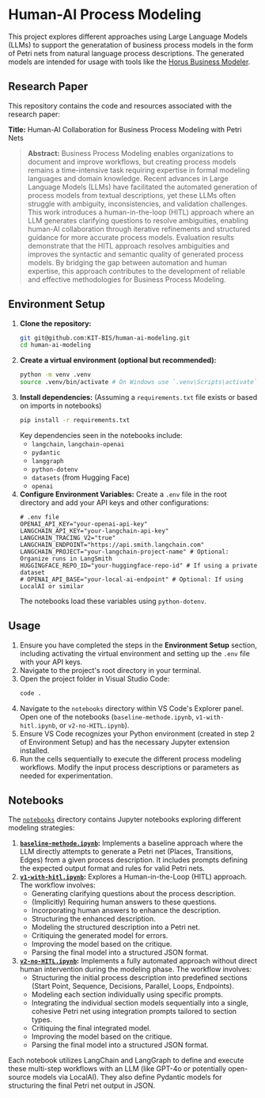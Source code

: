# Human-AI Process Modeling

This project explores different approaches using Large Language Models (LLMs) to support the generatation of business process models in the form of Petri nets from natural language process descriptions. The generated models are intended for usage with tools like the [Horus Business Modeler](https://www.horus.biz/de/produkte/business-modeler/).

## Research Paper

This repository contains the code and resources associated with the research paper:

**Title:** Human-AI Collaboration for Business Process Modeling with Petri Nets

> **Abstract:** Business Process Modeling enables organizations to document and improve workflows, but creating process models remains a time-intensive task requiring expertise in formal modeling languages and domain knowledge. Recent advances in Large Language Models (LLMs) have facilitated the automated generation of process models from textual descriptions, yet these LLMs often struggle with ambiguity, inconsistencies, and validation challenges. This work introduces a human-in-the-loop (HITL) approach where an LLM generates clarifying questions to resolve ambiguities, enabling human-AI collaboration through iterative refinements and structured guidance for more accurate process models. Evaluation results demonstrate that the HITL approach resolves ambiguities and improves the syntactic and semantic quality of generated process models. By bridging the gap between automation and human expertise, this approach contributes to the development of reliable and effective methodologies for Business Process Modeling.

## Environment Setup

1.  **Clone the repository:**
    ```bash
    git git@github.com:KIT-BIS/human-ai-modeling.git
    cd human-ai-modeling
    ```
2.  **Create a virtual environment (optional but recommended):**
    ```bash
    python -m venv .venv
    source .venv/bin/activate # On Windows use `.venv\Scripts\activate`
    ```
3.  **Install dependencies:** (Assuming a `requirements.txt` file exists or based on imports in notebooks)
    ```bash
    pip install -r requirements.txt
    ```
    Key dependencies seen in the notebooks include:
    *   `langchain`, `langchain-openai`
    *   `pydantic`
    *   `langgraph`
    *   `python-dotenv`
    *   `datasets` (from Hugging Face)
    *   `openai`
4.  **Configure Environment Variables:**
    Create a `.env` file in the root directory and add your API keys and other configurations:
    ```dotenv
    # .env file
    OPENAI_API_KEY="your-openai-api-key"
    LANGCHAIN_API_KEY="your-langchain-api-key"
    LANGCHAIN_TRACING_V2="true"
    LANGCHAIN_ENDPOINT="https://api.smith.langchain.com"
    LANGCHAIN_PROJECT="your-langchain-project-name" # Optional: Organize runs in LangSmith
    HUGGINGFACE_REPO_ID="your-huggingface-repo-id" # If using a private dataset
    # OPENAI_API_BASE="your-local-ai-endpoint" # Optional: If using LocalAI or similar
    ```
    The notebooks load these variables using `python-dotenv`.

## Usage

1.  Ensure you have completed the steps in the **Environment Setup** section, including activating the virtual environment and setting up the `.env` file with your API keys.
2.  Navigate to the project's root directory in your terminal.
3.  Open the project folder in Visual Studio Code:
    ```bash
    code .
    ```
4.  Navigate to the `notebooks` directory within VS Code's Explorer panel. Open one of the notebooks (`baseline-methode.ipynb`, `v1-with-hitl.ipynb`, or `v2-no-HITL.ipynb`).
5.  Ensure VS Code recognizes your Python environment (created in step 2 of Environment Setup) and has the necessary Jupyter extension installed.
6.  Run the cells sequentially to execute the different process modeling workflows. Modify the input process descriptions or parameters as needed for experimentation.

## Notebooks

The [`notebooks`](/notebooks/) directory contains Jupyter notebooks exploring different modeling strategies:

1.  **[`baseline-methode.ipynb`](/notebooks/baseline-methode.ipynb):** Implements a baseline approach where the LLM directly attempts to generate a Petri net (Places, Transitions, Edges) from a given process description. It includes prompts defining the expected output format and rules for valid Petri nets.
2.  **[`v1-with-hitl.ipynb`](/notebooks/v1-with-hitl.ipynb):** Explores a Human-in-the-Loop (HITL) approach. The workflow involves:
    *   Generating clarifying questions about the process description.
    *   (Implicitly) Requiring human answers to these questions.
    *   Incorporating human answers to enhance the description.
    *   Structuring the enhanced description.
    *   Modeling the structured description into a Petri net.
    *   Critiquing the generated model for errors.
    *   Improving the model based on the critique.
    *   Parsing the final model into a structured JSON format.
3.  **[`v2-no-HITL.ipynb`](/notebooks/v2-no-HITL.ipynb):** Implements a fully automated approach without direct human intervention during the modeling phase. The workflow involves:
    *   Structuring the initial process description into predefined sections (Start Point, Sequence, Decisions, Parallel, Loops, Endpoints).
    *   Modeling each section individually using specific prompts.
    *   Integrating the individual section models sequentially into a single, cohesive Petri net using integration prompts tailored to section types.
    *   Critiquing the final integrated model.
    *   Improving the model based on the critique.
    *   Parsing the final model into a structured JSON format.

Each notebook utilizes LangChain and LangGraph to define and execute these multi-step workflows with an LLM (like GPT-4o or potentially open-source models via LocalAI). They also define Pydantic models for structuring the final Petri net output in JSON.